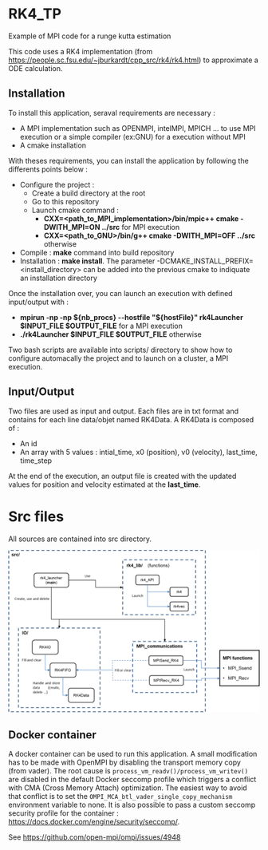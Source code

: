 # RK4_TP
Example of MPI code for a runge kutta estimation

This code uses a RK4 implementation (from https://people.sc.fsu.edu/~jburkardt/cpp_src/rk4/rk4.html) to approximate a ODE calculation.

## Installation
To install this application, seraval requirements are necessary :
* A MPI implementation such as OPENMPI, intelMPI, MPICH ... to use MPI execution or a simple compiler (ex:GNU) for a execution without MPI 
* A cmake installation

With theses requirements, you can install the application by following the differents points below :
* Configure the project :
  * Create a build directory at the root 
  * Go to this repository
  * Launch cmake command : 
    * **CXX=<path_to_MPI_implementation>/bin/mpic++ cmake -DWITH_MPI=ON ../src** for MPI execution
    * **CXX=<path_to_GNU>/bin/g++ cmake -DWITH_MPI=OFF ../src** otherwise
* Compile : **make** command into build repository
* Installation : **make install**. The parameter -DCMAKE_INSTALL_PREFIX=<install_directory> can be added into the previous cmake to indiquate an installation directory
  
Once the installation over, you can launch an execution with defined input/output with :
* **mpirun -np -np ${nb_procs} --hostfile "${hostFile}" rk4Launcher $INPUT_FILE $OUTPUT_FILE** for a MPI execution
* **./rk4Launcher $INPUT_FILE $OUTPUT_FILE** otherwise

Two bash scripts are available into scripts/ directory to show how to configure automacally the project and to launch on a cluster, a MPI execution. 

## Input/Output

Two files are used as input and output. Each files are in txt format and contains for each line data/objet named RK4Data. 
A RK4Data is composed of :
* An id
* An array with 5 values : intial_time, x0 (position), v0 (velocity), last_time, time_step

At the end of the execution, an output file is created with the updated values for position and velocity estimated at the **last_time**.

# Src files
All sources are contained into src directory. 

![src directory : ](./files_ex/img/TP_RK4_src.png?raw=true "src/")

## Docker container

A docker container can be used to run this application. A small modification has to be made with OpenMPI by disabling the transport memory copy (from vader). The root cause is `process_vm_readv()/process_vm_writev()` are disabled in the default Docker seccomp profile which triggers a conflict with CMA (Cross Memory Attach) optimization. The easiest way to avoid that conflict is to set the `OMPI_MCA_btl_vader_single_copy_mechanism` environment variable to none. It is also possible to pass a custom seccomp security profile for the container : https://docs.docker.com/engine/security/seccomp/.

See https://github.com/open-mpi/ompi/issues/4948
